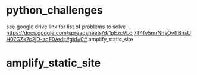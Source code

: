 # python_challenges
see google drive link for list of problems to solve
https://docs.google.com/spreadsheets/d/1pEzcVLdj7T4fv5mrNhsOvffBnsUH07GZk7c2jD-adE0/edit#gid=0# amplify_static_site
# amplify_static_site
<!-- using jenkinsfile as practise -->